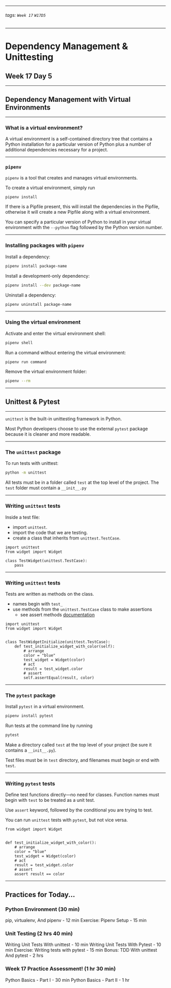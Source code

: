 <style>
    .present {
        text-align: left;
    }
    img[alt=set_operations] {
        width: 60%;
        
    }
</style>

---

###### tags: `Week 17` `W17D5`

---

# Dependency Management & Unittesting
## Week 17 Day 5

---

## Dependency Management with Virtual Environments

---

### What is a virtual environment?

A virtual environment is a self-contained directory tree that contains a Python installation for a particular version of Python plus a number of additional dependencies necessary for a project.

---

### `pipenv`

`pipenv` is a tool that creates and manages virtual environments.

To create a virtual environment, simply run

```bash
pipenv install
````

If there is a Pipfile present, this will install the dependencies in the Pipfile, otherwise it will create a new Pipfile along with a virtual environment.

You can specify a particular version of Python to install in your virtual environment with the `--python` flag followed by the Python version number.

---

### Installing packages with `pipenv`

Install a dependency:
```bash
pipenv install package-name
```
Install a development-only dependency:
```bash
pipenv install --dev package-name
```
Uninstall a dependency:
```bash
pipenv uninstall package-name
```

---

### Using the virtual environment

Activate and enter the virtual environment shell:
```bash
pipenv shell
```

Run a command without entering the virtual environment:
```bash
pipenv run command
```

Remove the virtual environment folder:
```bash
pipenv --rm
```

---

## Unittest & Pytest

---

`unittest` is the built-in unittesting framework in Python.

Most Python developers choose to use the external `pytest` package because it is cleaner and more readable.

---

### The `unittest` package

To run tests with unittest:
```bash
python -m unittest
```

All tests must be in a folder called `test` at the top level of the project. The `test` folder must contain a `__init__.py`

---

### Writing `unittest` tests
Inside a test file:
- import `unittest`.
- import the code that we are testing.
- create a class that inherits from `unittest.TestCase`. 

```python=
import unittest
from widget import Widget

class TestWidget(unittest.TestCase):
    pass
```

---

### Writing `unittest` tests

Tests are written as methods on the class.
- names begin with `test_`
- use methods from the `unittest.TestCase` class to make assertions
    - see assert methods [documentation](https://docs.python.org/3/library/unittest.html#test-cases)

```python=
import unittest
from widget import Widget


class TestWidgetInitialize(unittest.TestCase):
    def test_initialize_widget_with_color(self):
        # arrange
        color = "blue"
        test_widget = Widget(color)
        # act
        result = test_widget.color
        # assert
        self.assertEqual(result, color)
```

---

### The `pytest` package

Install `pytest` in a virtual environment.

```bash
pipenv install pytest
```

Run tests at the command line by running
```bash
pytest
```

Make a directory called `test` at the top level of your project (be sure it contains a `__init__.py`).

Test files must be in `test` directory, and filenames must begin or end with `test`.


---

### Writing `pytest` tests


Define test functions directly—no need for classes. Function names must begin with `test` to be treated as a unit test.

Use `assert` keyword, followed by the conditional you are trying to test.

You can run `unittest` tests with `pytest`, but not vice versa.

```python=
from widget import Widget


def test_initialize_widget_with_color():
    # arrange
    color = "blue"
    test_widget = Widget(color)
    # act
    result = test_widget.color
    # assert
    assert result == color
```

---

## Practices for Today...

### Python Environment (30 min)
pip, virtualenv, And pipenv - 12 min
Exercise: Pipenv Setup - 15 min


### Unit Testing (2 hrs 40 min)
Writing Unit Tests With unittest - 10 min
Writing Unit Tests With Pytest - 10 min
Exercise: Writing tests with pytest - 15 min
Bonus: TDD With unittest And pytest - 2 hrs

### Week 17 Practice Assessment! (1 hr 30 min)
Python Basics - Part I - 30 min
Python Basics - Part II - 1 hr
